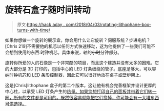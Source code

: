 # 旋转石盒子随时间转动

> 原文:[https://hack aday . com/2018/04/03/rotating-lithophane-box-turns-with-time/](https://hackaday.com/2018/04/03/rotating-lithophane-box-turns-with-time/)

如果你想做一个旋转的展示盒，你会用什么让它旋转？伺服系统？步进电机？[Chris 219]不需要他的机芯以任何方式快速移动，这为他提供了一些我们可能不会想到使用的东西:时钟机芯。具体来说，轴的~~小时~~分钟部分。

旋转你所爱的人的石像是一个非常酷的项目，而且这个建造并没有太多的困难。它的大部分是 3D 打印的，包括中心的 LED 灯条缠绕的管子。底座足够大，可以容纳时钟机芯和 LED 条形控制器，因此它可以很好地放在桌子或壁炉架上。

这是[Chris]lithophane 盒子的第二个版本，这让他有机会完善框架并设计更厚的中心柱，以承受 LED 灯条产生的[热量。如果您想打印自己的面板并带着它们转一圈，所有的文件都是可用的。既然很容易就能把它们换掉，你可能会有一大堆东西可供选择。](https://hackaday.com/2018/03/23/led-strips-are-so-hot-right-now/)